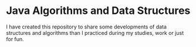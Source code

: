 # Java Algorithms and Data Structures

I have created this repository to share some developments of data structures and algorithms than I practiced during my studies, work or just for fun.
